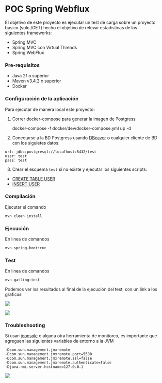 # POC Spring Webflux
El objetivo de este proyecto es ejecutar un test de carga sobre un proyecto basico (solo /GET) hecho el objetivo de relevar estadisticas de los siguientes frameworks:

* Spring MVC
* Spring MVC con Virtual Threads
* Spring WebFlux

### Pre-requisitos
* Java 21 o superior
* Maven v3.4.2 o superior
* Docker

### Configuración de la aplicación

Para ejecutar de manera local este proyecto:

1) Correr docker-compose para generar la imagen de Postgress


    docker-compose -f docker/dev/docker-compose.yml up -d

2) Conectarse a la BD Postgress usando [DBeaver](https://dbeaver.io/) o cualquier cliente de BD con los siguietes datos:

```
url: jdbc:postgresql://localhost:5432/test
user: test
pass: test
```
3) Crear el esquema `test` si no existe y ejecutar los siguientes scripts:
- [CREATE TABLE USER](/docker/dev/CREATE_USER.sql)
- [INSERT USER](/docker/dev/INSERT_USER.sql)

### Compilación
Ejecutar el comando

```bash 
mvn clean install
```

### Ejecución

En linea de comandos
```bash
mvn spring-boot:run
```

### Test
En linea de comandos
```bash
mvn gatling:test
```
Podemos ver los resultados al final de la ejecución del test, con un link a los graficos

![](/docs/img/link_test_result.jpg)

![](/docs/img/test_result.jpg)

### Troubleshooting

Si usan [jconsole](https://web.mit.edu/java_v1.5.0_22/distrib/share/docs/guide/management/jconsole.html) o alguna otra herramienta de monitoreo, es importante que agreguen las siguientes variables de entorno a la JVM

```
-Dcom.sun.management.jmxremote 
-Dcom.sun.management.jmxremote.port=5588 
-Dcom.sun.management.jmxremote.ssl=false 
-Dcom.sun.management.jmxremote.authenticate=false 
-Djava.rmi.server.hostname=127.0.0.1
```

![](/docs/img/jconsole.jpg)